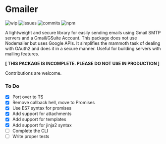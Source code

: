 # Gmailer

![wip](https://img.shields.io/badge/dev-work%20in%20progress-blue)
![issues](https://img.shields.io/github/issues/zrthxn/gmailer)
![commits](https://img.shields.io/github/last-commit/zrthxn/gmailer)
![npm](https://img.shields.io/npm/v/@zrthxn/gmailer)

A lightweight and secure library for easily sending emails using Gmail SMTP servers and a Gmail/GSuite Account. 
This package does not use Nodemailer but uses Google APIs. It simplifies the mammoth task of dealing with OAuth2 and does it in a secure manner. Useful for building servers with mailing features.

**[ THIS PACKAGE IS INCOMPLETE. PLEASE DO NOT USE IN PRODUCTION ]**

Contributions are welcome.

### To Do

- [x] Port over to TS
- [x] Remove callback hell, move to Promises
- [x] Use ES7 syntax for promises
- [x] Add support for attachments
- [x] Add support for templates
- [x] Add support for jinja2 syntax
- [ ] Complete the CLI
- [ ] Write proper tests
